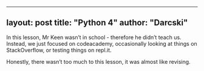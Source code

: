 
---
layout: post
title:  "Python 4"
author: "Darcski"
---

In this lesson, Mr Keen wasn’t in school - therefore he didn’t teach us. Instead, we just focused on codeacademy, occasionally looking at things on StackOverflow, or testing things on repl.it.

Honestly, there wasn’t too much to this lesson, it was almost like revising.
